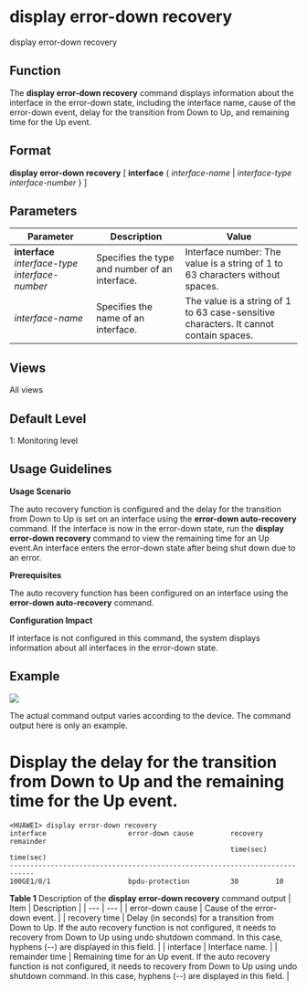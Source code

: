 display error-down recovery
===========================

display error-down recovery

Function
--------



The **display error-down recovery** command displays information about the interface in the error-down state, including the interface name, cause of the error-down event, delay for the transition from Down to Up, and remaining time for the Up event.




Format
------

**display error-down recovery** [ **interface** { *interface-name* | *interface-type* *interface-number* } ]


Parameters
----------

| Parameter | Description | Value |
| --- | --- | --- |
| **interface** *interface-type* *interface-number* | Specifies the type and number of an interface. | Interface number: The value is a string of 1 to 63 characters without spaces. |
| *interface-name* | Specifies the name of an interface. | The value is a string of 1 to 63 case-sensitive characters. It cannot contain spaces. |



Views
-----

All views


Default Level
-------------

1: Monitoring level


Usage Guidelines
----------------

**Usage Scenario**



The auto recovery function is configured and the delay for the transition from Down to Up is set on an interface using the **error-down auto-recovery** command. If the interface is now in the error-down state, run the **display error-down recovery** command to view the remaining time for an Up event.An interface enters the error-down state after being shut down due to an error.



**Prerequisites**



The auto recovery function has been configured on an interface using the **error-down auto-recovery** command.



**Configuration Impact**



If interface is not configured in this command, the system displays information about all interfaces in the error-down state.




Example
-------

![](../public_sys-resources/note_3.0-en-us.png) 

The actual command output varies according to the device. The command output here is only an example.


# Display the delay for the transition from Down to Up and the remaining time for the Up event.
```
<HUAWEI> display error-down recovery
interface                    error-down cause         recovery   remainder 
                                                      time(sec)  time(sec)
----------------------------------------------------------------------------
100GE1/0/1                   bpdu-protection          30         10

```

**Table 1** Description of the **display error-down recovery** command output
| Item | Description |
| --- | --- |
| error-down cause | Cause of the error-down event. |
| recovery time | Delay (in seconds) for a transition from Down to Up.  If the auto recovery function is not configured, it needs to recovery from Down to Up using undo shutdown command. In this case, hyphens (--) are displayed in this field. |
| interface | Interface name. |
| remainder time | Remaining time for an Up event.  If the auto recovery function is not configured, it needs to recovery from Down to Up using undo shutdown command. In this case, hyphens (--) are displayed in this field. |